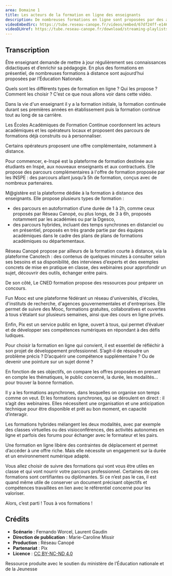 ```yaml
---
area: Domaine 1
title: Les acteurs de la formation en ligne des enseignants
description: De nombreuses formations en ligne sont proposées par des acteurs du monde éducatif. Découvrez-les dans cette vidéo !
videoEmbedSrc: https://tube.reseau-canope.fr/videos/embed/67df24ff-e146-45ae-8eca-562bce282d50
videoDLHref: https://tube.reseau-canope.fr/download/streaming-playlists/hls/videos/67df24ff-e146-45ae-8eca-562bce282d50-1080-fragmented.mp4
---
```


## Transcription

Être enseignant demande de mettre à jour régulièrement ses connaissances didactiques et d’enrichir sa pédagogie.
En plus des formations en présentiel, de nombreuses formations à distance sont aujourd’hui proposées par l’Éducation Nationale.

Quels sont les différents types de formation en ligne ?
Qui les propose ?
Comment les choisir ?
C’est ce que nous allons voir dans cette vidéo.

Dans la vie d'un enseignant il y a la formation initiale, la formation continuée durant ses premières années en établissement puis la formation continue tout au long de sa carrière.

Les Écoles Académiques de Formation Continue coordonnent les acteurs académiques et les opérateurs locaux et proposent des parcours de formations déjà construits ou à personnaliser.

Certains opérateurs proposent une offre complémentaire, notamment à distance.

Pour commencer, e-Inspé est la plateforme de formation destinée aux étudiants en Inspé, aux nouveaux enseignants et aux contractuels.
Elle propose des parcours complémentaires à l'offre de formation proposée par les INSPE : des parcours allant jusqu’à 5h de formation, conçus avec de nombreux partenaires.

M@gistère est la plateforme dédiée à la formation à distance des enseignants. Elle propose plusieurs types de formation :

- des parcours en autoformation d’une durée de 1 à 2h, comme ceux proposés par Réseau Canopé, ou plus longs, de 3 à 6h, proposés notamment par les académies ou par la Dgesco,
- des parcours hybrides, incluant des temps synchrones en distanciel ou en présentiel, proposés en très grande partie par des équipes académiques dans le cadre des plans de plans de formations académiques ou départementaux.

Réseau Canopé propose par ailleurs de la formation courte à distance, via la plateforme Canotech :
des contenus de quelques minutes à consulter selon ses besoins et sa disponibilité,
des interviews d’experts et des exemples concrets de mise en pratique en classe,
des webinaires pour approfondir un sujet, découvrir des outils, échanger entre pairs.

De son côté, Le CNED formation propose des ressources pour préparer un concours.

Fun Mooc est une plateforme fédérant un réseau d'universités, d'écoles, d'instituts de recherche, d'agences gouvernementales et d'entreprises.
Elle permet de suivre des Mooc, formations gratuites, collaboratives et ouvertes à tous s’étalant sur plusieurs semaines, ainsi que des cours en ligne privés.

Enfin, Pix est un service public en ligne, ouvert à tous, qui permet d’évaluer et de développer ses compétences numériques en répondant à des défis ludiques.

Pour choisir la formation en ligne qui convient, il est essentiel de réfléchir à son projet de développement professionnel.
S’agit-il de résoudre un problème précis ?
D’acquérir une compétence supplémentaire ?
Ou de devenir une pointure sur un sujet donné ?

En fonction de ses objectifs, on compare les offres proposées en prenant en compte les thématiques, le public concerné, la durée, les modalités… pour trouver la bonne formation.

Il y a les formations asynchrones, dans lesquelles on organise son temps comme on veut.
Et les formations synchrones, qui se déroulent en direct : il s’agit des webinaires.
Elles nécessitent une organisation et une anticipation technique pour être disponible et prêt au bon moment, en capacité d’interagir.

Les formations hybrides mélangent les deux modalités, avec par exemple des classes virtuelles ou des visioconférences, des activités autonomes en ligne et parfois des forums pour échanger avec le formateur et les pairs.

Une formation en ligne libère des contraintes de déplacement et permet d’accéder à une offre riche. Mais elle nécessite un engagement sur la durée et un environnement numérique adapté.

Vous allez choisir de suivre des formations qui vont vous être utiles en classe et qui vont nourrir votre parcours professionnel. Certaines de ces formations sont certifiantes ou diplômantes. Si ce n’est pas le cas, il est quand même utile de conserver un document précisant objectifs et compétences travaillées en lien avec le référentiel concerné pour les valoriser.

Alors, c’est parti ! Tous à vos formations !

## Crédits

- **Scénario** : Fernando Worcel, Laurent Gaudin
- **Direction de publication** : Marie-Caroline Missir
- **Production** : Réseau Canopé
- **Partenariat** : Pix
- **Licence** : [CC BY-NC-ND 4.0](https://creativecommons.org/licenses/by-nc-nd/4.0/deed.fr)

Ressource produite avec le soutien du ministère de l’Éducation nationale et de la Jeunesse
